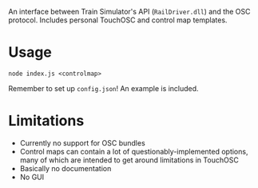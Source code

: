 An interface between Train Simulator's API (`RailDriver.dll`) and the OSC protocol.
Includes personal TouchOSC and control map templates.

# Usage

`node index.js <controlmap>`

Remember to set up `config.json`! An example is included.

# Limitations

- Currently no support for OSC bundles
- Control maps can contain a lot of questionably-implemented
options, many of which are intended to get around limitations
in TouchOSC
- Basically no documentation
- No GUI
